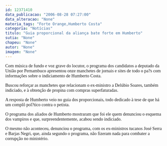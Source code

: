 ```yaml
---
id: 12371410
data_publicacao: "2006-08-28 07:27:00"
data_alteracao: "None"
materia_tags: "Forte Orange,Humberto Costa"
categoria: "Notícias"
titulo: "Guia proporcional da aliança bate forte em Humberto"
sutia: "None"
chapeu: "None"
autor: "None"
imagem: "None"
---
```

<p><P><FONT face=Verdana>Com música de fundo e voz grave do locutor, o programa dos candidatos a deputado da União por Pernambuco apresentou onze manchetes de jornais e sites de todo o pa?s com informações sobre o indiciamento de Humberto Costa.</FONT></P></p>
<p><P><FONT face=Verdana>Buscou reforçar as manchetes que relacionam o ex-ministro a Delúbio Soares, também indiciado, e à obtenção de propina com compras superfaturadas.</FONT></P></p>
<p><P><FONT face=Verdana>A resposta de Humberto veio&nbsp;no guia dos proporcionais, todo&nbsp;dedicado à tese de que há um complô pol?tico contra o petista.</FONT></P></p>
<p><P><FONT face=Verdana>O programa dos aliados de Humberto mostraram que foi ele quem denunciou o esquema dos vampiros e que, surpreendentemente, acabou sendo indiciado. </FONT></P></p>
<p><P><FONT face=Verdana>O mesmo não aconteceu, denunciou o programa, com os ex-ministros tucanos José Serra e Barjas Negri, que, ainda segundo o programa, não fizeram nada para combater a corrupção no ministério.</FONT></P> </p>
